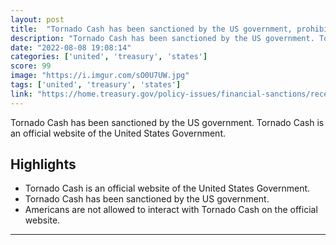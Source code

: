 ```yaml
---
layout: post
title:  "Tornado Cash has been sanctioned by the US government, prohibiting Americans from interacting with it."
description: "Tornado Cash has been sanctioned by the US government. Tornado Cash is an official website of the United States Government."
date: "2022-08-08 19:08:14"
categories: ['united', 'treasury', 'states']
score: 99
image: "https://i.imgur.com/sO0U7UW.jpg"
tags: ['united', 'treasury', 'states']
link: "https://home.treasury.gov/policy-issues/financial-sanctions/recent-actions/20220808"
---
```


Tornado Cash has been sanctioned by the US government. Tornado Cash is an official website of the United States Government.

## Highlights

- Tornado Cash is an official website of the United States Government.
- Tornado Cash has been sanctioned by the US government.
- Americans are not allowed to interact with Tornado Cash on the official website.

---
